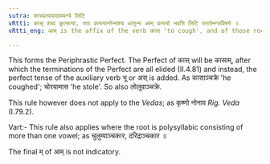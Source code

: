 ```yaml
---
sutra: कास्प्रत्ययादाममन्त्रे लिटि
vRtti: कासृ शब्द कुत्सायां, ततः प्रत्ययान्तेभ्यश्च धातुभ्य आम् प्रत्ययो भवति लिटि परतोमन्त्रविषये ॥
vRtti_eng: आम् is the affix of the verb कास् 'to cough', and of those roots that are formed by affixes (i. e. the derivative verbs), when लिट् follows, except in the _Mantra_.

---
```

This forms the Periphrastic Perfect. The Perfect of कास् will be कासाम्, after which the terminations of the Perfect are all elided (II.4.81) and instead, the perfect tense of the auxiliary verb भू or अस् is added. As कासाञ्चक्रे 'he coughed'; चोरयामास 'he stole'. So also लोलूवाञ्चक्रे.

This rule however does not apply to the _Vedas_; as कृष्णो नोनाव _Rig. Veda_ (I.79.2).

Vart:- This rule also applies where the root is polysyllabic consisting of more than one vowel; as चुलुम्पाञ्चकार, दरिद्राञ्चकार ॥

The final म् of आम् is not indicatory.